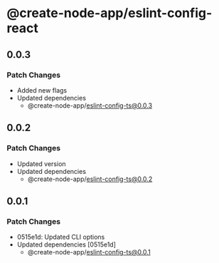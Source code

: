 # @create-node-app/eslint-config-react

## 0.0.3

### Patch Changes

- Added new flags
- Updated dependencies
  - @create-node-app/eslint-config-ts@0.0.3

## 0.0.2

### Patch Changes

- Updated version
- Updated dependencies
  - @create-node-app/eslint-config-ts@0.0.2

## 0.0.1

### Patch Changes

- 0515e1d: Updated CLI options
- Updated dependencies [0515e1d]
  - @create-node-app/eslint-config-ts@0.0.1
